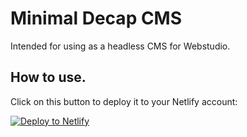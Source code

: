 # Minimal Decap CMS
Intended for using as a headless CMS for Webstudio.

## How to use.
Click on this button to deploy it to your Netlify account:

[![Deploy to Netlify](https://www.netlify.com/img/deploy/button.svg)](https://app.netlify.com/extension/start/deploy?repository=https://github.com/walmello/minimal-decap-cms)
